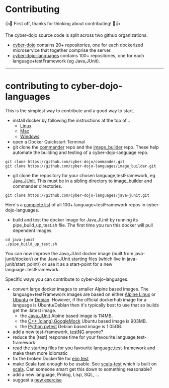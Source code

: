 
# Contributing

:+1::tada: First off, thanks for thinking about contributing! :tada::+1:

The cyber-dojo source code is split across two github organizations.
- [cyber-dojo](https://github.com/cyber-dojo) contains 20+ repositories, one for
each dockerized microservice that together comprise the server.
- [cyber-dojo-languages](https://github.com/cyber-dojo-languages) contains 100+
repositories, one for each language+testFramework (eg Java,JUnit).

- - - -
# contributing to cyber-dojo-languages

This is the simplest way to contribute and a good way to start.
- install docker by following the instructions at the top of...
  - [Linux](https://blog.cyber-dojo.org/2016/10/running-your-own-cyber-dojo-server-on.html)
  - [Mac](https://blog.cyber-dojo.org/2016/10/running-your-own-cyber-dojo-server-on_15.html)
  - [Windows](https://blog.cyber-dojo.org/2016/10/running-your-own-cyber-dojo-server-on_34.html)
- open a Docker Quickstart Terminal
- git clone the [commander](https://github.com/cyber-dojo/commander) repo and the
[image_builder](https://github.com/cyber-dojo-languages/image_builder) repo.
These help automate the building and testing of a cyber-dojo-language repo.
```
git clone https://github.com/cyber-dojo/commander.git
git clone https://github.com/cyber-dojo-languages/image_builder.git
```
- git clone the repository for your chosen language,testFramework, eg
[Java,JUnit](https://github.com/cyber-dojo-languages/java-junit). This must be in a
sibling directory to image_builder and commander directories.
```
git clone https://github.com/cyber-dojo-languages/java-junit.git
```
Here's a
[complete list](https://github.com/cyber-dojo/languages/blob/master/url_list/all)
of all 100+ language+testFramework repos in cyber-dojo-languages.
- build and test the docker image for Java,JUnit by running its pipe_build_up_test.sh file.
The first time you run this docker will pull dependent images.

```
cd java-junit
./pipe_build_up_test.sh
```

You can now improve the Java,JUnit docker image (built from java-junit/docker/)
or the Java-JUnit starting files (which live in java-junit/start_point/)
 or use it as a start-point for a new language+testFramework.

Specific ways you can contribute to cyber-dojo-languages.

- convert large docker images to smaller Alpine based images.
The language+testFramework images are based on either
[Alpine Linux](https://alpinelinux.org/) or
[Ubuntu](https://www.ubuntu.com/) or
[Debian](https://www.debian.org/).
However, if the official dockerhub image for a language is Ubuntu/Debian
then it's typically best to use that so builds get the :latest image.
  - the [Java,JUnit](https://github.com/cyber-dojo-languages/java-junit) Alpine based image is 114MB.
  - the [C++ (clang),GoogleMock](https://github.com/cyber-dojo-languages/clangplusplus-googlemock) Ubuntu based image is 903MB.
  - the [Python,pytest](https://github.com/cyber-dojo-languages/python-pytest) Debian based image is 1.05GB.
- add a new test-framework, [testNG](https://testng.org/doc/index.html) anyone?
- reduce the [test] response time for your favourite language,test-framework
- read the starting files for you favourite language,test-framework and make them more idiomatic
- fix the broken Dockerfile for
[elm,test](https://github.com/cyber-dojo-languages/elm-test)
- make Scala fast enough to be usable. See
[scala-test](https://github.com/cyber-dojo-languages/scala-test)
which is built on [scala](https://github.com/cyber-dojo-languages/scala).
Can someone smart get this down to something reasonable?
- add a new language, Prolog, Lisp, SQL, ...
- suggest a [new exercise](https://github.com/cyber-dojo/start-points-exercises)
